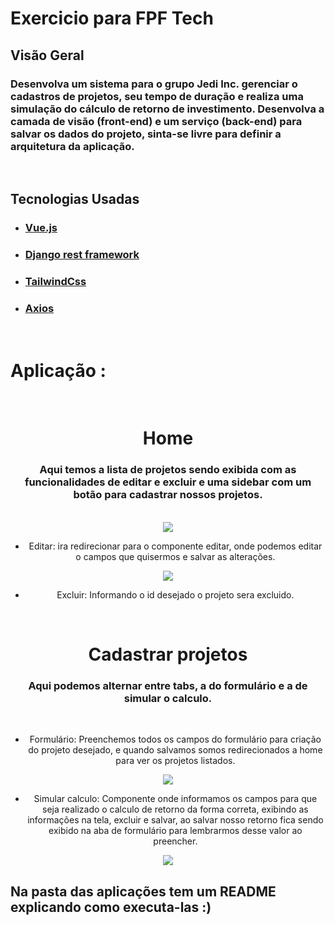 # Exercicio para FPF Tech

## Visão Geral
### Desenvolva um sistema para o grupo Jedi Inc. gerenciar o cadastros de projetos, seu tempo de duração e realiza uma simulação do cálculo de retorno de investimento. Desenvolva a camada de visão (front-end) e um serviço (back-end) para salvar os dados do projeto, sinta-se livre para definir a arquitetura da aplicação.

<br>

## Tecnologias Usadas
- ### [Vue.js](https://vuejs.org/)
- ### [Django rest framework](https://www.djangoproject.com/)
- ### [TailwindCss](https://tailwindcss.com/)
- ### [Axios](https://axios-http.com/ptbr/docs/intro)
<br>

# Aplicação :

<br>
<div align="center">
 
# Home
### Aqui temos a lista de projetos sendo exibida com as funcionalidades de editar e excluir e uma sidebar com um botão para cadastrar nossos projetos.
<br>
 
<img src="https://user-images.githubusercontent.com/80249973/165019476-84e1395c-6f1a-4efa-99e6-b988e3c04bca.png">
 
- Editar: ira redirecionar para o componente editar, onde podemos editar o campos que quisermos e salvar as alterações.
 
 <img src="https://user-images.githubusercontent.com/80249973/165019475-9754c665-8325-42d1-a3f8-316f1b01b3ab.png">

 - Excluir: Informando o id desejado o projeto sera excluido.

</div>

<br>
<div align="center">
 
 # Cadastrar projetos
 ### Aqui podemos alternar entre tabs, a do formulário e a de simular o calculo.

 <br>

 - Formulário: Preenchemos todos os campos do formulário para criação do projeto desejado, e quando salvamos somos redirecionados a home para ver os projetos listados.
 
 <img src="https://user-images.githubusercontent.com/80249973/165019472-08ffd3da-1ae4-4c71-bb99-051c74f1f170.png">
 
 - Simular calculo: Componente onde informamos os campos para que seja realizado o calculo de retorno da forma correta, exibindo as informações na tela, excluir e     salvar, ao salvar nosso retorno fica sendo exibido na aba de formulário para lembrarmos desse valor ao preencher.
  
 <img src="https://user-images.githubusercontent.com/80249973/165019473-e0d33f0b-7b63-4ba7-a795-0655b97200f1.png">
 
 <br>

</div>

## Na pasta das aplicações tem um README explicando como executa-las :)

<br>
